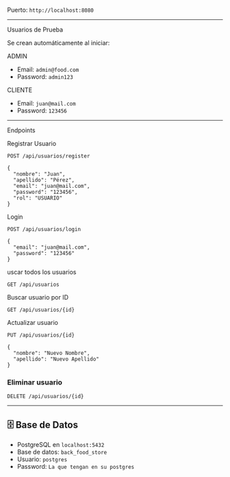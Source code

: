 
Puerto: `http://localhost:8080`

---

Usuarios de Prueba

Se crean automáticamente al iniciar:

ADMIN 
- Email: `admin@food.com`
- Password: `admin123`

CLIENTE
- Email: `juan@mail.com`
- Password: `123456`

---

Endpoints

Registrar Usuario
```
POST /api/usuarios/register

{
  "nombre": "Juan",
  "apellido": "Pérez",
  "email": "juan@mail.com",
  "password": "123456",
  "rol": "USUARIO"
}
```

Login
```
POST /api/usuarios/login

{
  "email": "juan@mail.com",
  "password": "123456"
}
```

 uscar todos los usuarios
```
GET /api/usuarios
```

Buscar usuario por ID
```
GET /api/usuarios/{id}
```

Actualizar usuario
```
PUT /api/usuarios/{id}

{
  "nombre": "Nuevo Nombre",
  "apellido": "Nuevo Apellido"
}
```

### Eliminar usuario
```
DELETE /api/usuarios/{id}
```

---

## 🗄️ Base de Datos

- PostgreSQL en `localhost:5432`
- Base de datos: `back_food_store`
- Usuario: `postgres`
- Password: `La que tengan en su postgres`
